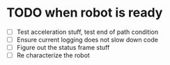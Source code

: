 # TODO when robot is ready

- [ ] Test acceleration stuff, test end of path condition
- [ ] Ensure current logging does not slow down code
- [ ] Figure out the status frame stuff
- [ ] Re characterize the robot
